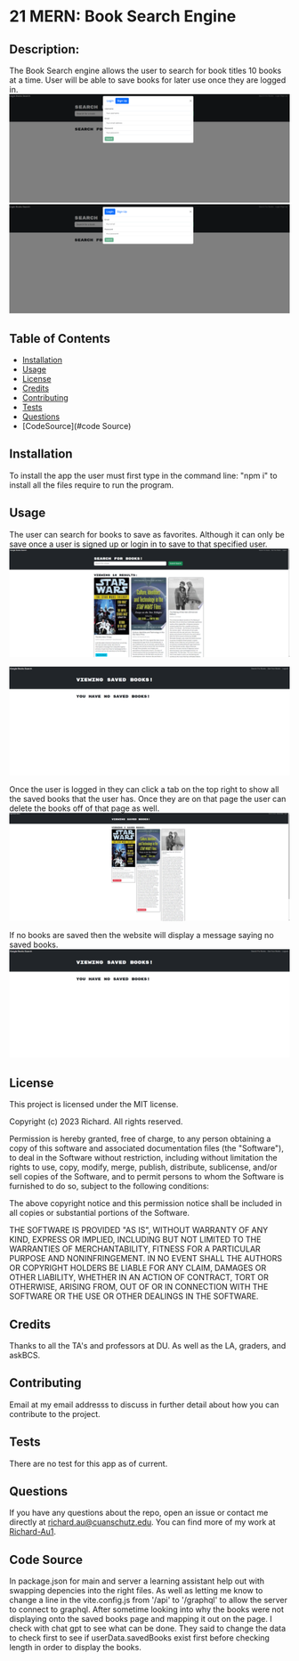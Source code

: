 # 21 MERN: Book Search Engine

## Description:
The Book Search engine allows the user to search for book titles 10 books at a time. User will be able to save books for later use once they are logged in. 
![Alt text](client/src/assets/signUpTab.PNG)
![Alt text](client/src/assets/LogIn.PNG)
## Table of Contents
- [Installation](#installation)
- [Usage](#usage)
- [License](#license)
- [Credits](#credits)
- [Contributing](#contributing)
- [Tests](#tests)
- [Questions](#questions)
- [CodeSource](#code Source)

## Installation

To install the app the user must first type in the command line: "npm i" to install all the files require to run the program.

## Usage
The user can search for books to save as favorites. Although it can only be save once a user is signed up or login in to save to that specified user. 
 ![Alt text](client/src/assets/favoriteButton.PNG)
 
 ![Alt text](client/src/assets/noSavedBooks.PNG)
 
 Once the user is logged in they can click a tab on the top right to show all the saved books that the user has. Once they are on that page the user can delete the books off of that page as well.
 ![Alt text](client/src/assets/savedBookDelete.PNG) 
 
 If no books are saved then the website will display a message saying no saved books. 
 ![Alt text](client/src/assets/noSavedBooks.PNG)

## License
This project is licensed under the MIT license.

Copyright (c) 2023 Richard. All rights reserved.

Permission is hereby granted, free of charge, to any person obtaining a copy of this software and associated documentation files (the "Software"), to deal in the Software without restriction, including without limitation the rights to use, copy, modify, merge, publish, distribute, sublicense, and/or sell copies of the Software, and to permit persons to whom the Software is furnished to do so, subject to the following conditions:

The above copyright notice and this permission notice shall be included in all copies or substantial portions of the Software.

THE SOFTWARE IS PROVIDED "AS IS", WITHOUT WARRANTY OF ANY KIND, EXPRESS OR IMPLIED, INCLUDING BUT NOT LIMITED TO THE WARRANTIES OF MERCHANTABILITY, FITNESS FOR A PARTICULAR PURPOSE AND NONINFRINGEMENT. IN NO EVENT SHALL THE AUTHORS OR COPYRIGHT HOLDERS BE LIABLE FOR ANY CLAIM, DAMAGES OR OTHER LIABILITY, WHETHER IN AN ACTION OF CONTRACT, TORT OR OTHERWISE, ARISING FROM, OUT OF OR IN CONNECTION WITH THE SOFTWARE OR THE USE OR OTHER DEALINGS IN THE SOFTWARE.

## Credits
Thanks to all the TA's and professors at DU. As well as the LA, graders, and askBCS.

## Contributing
Email at my email addresss to discuss in further detail about how you can contribute to the project.

## Tests

There are no test for this app as of current.
  
## Questions
If you have any questions about the repo, open an issue or contact me directly at [richard.au@cuanschutz.edu](mailto:richard.au@cuanschutz.edu). You can find more of my work at [Richard-Au1](https://github.com/Richard-Au1).

## Code Source
In package.json for main and server a learning assistant help out with swapping depencies into the right files. As well as letting me know to change a line in the vite.config.js from '/api' to '/graphql' to allow the server to connect to graphql. After sometime looking into why the books were not displaying onto the saved books page and mapping it out on the page. I check with chat gpt to see what can be done. They said to change the data to check first to see if userData.savedBooks exist first before checking length in order to display the books. 